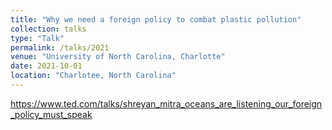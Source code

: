 ```yaml
---
title: "Why we need a foreign policy to combat plastic pollution"
collection: talks
type: "Talk"
permalink: /talks/2021
venue: "University of North Carolina, Charlotte"
date: 2021-10-01
location: "Charlotee, North Carolina"
---
```


https://www.ted.com/talks/shreyan_mitra_oceans_are_listening_our_foreign_policy_must_speak
